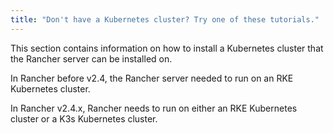 ```yaml
---
title: "Don't have a Kubernetes cluster? Try one of these tutorials."
---
```


This section contains information on how to install a Kubernetes cluster that the Rancher server can be installed on.

In Rancher before v2.4, the Rancher server needed to run on an RKE Kubernetes cluster.

In Rancher v2.4.x, Rancher needs to run on either an RKE Kubernetes cluster or a K3s Kubernetes cluster.